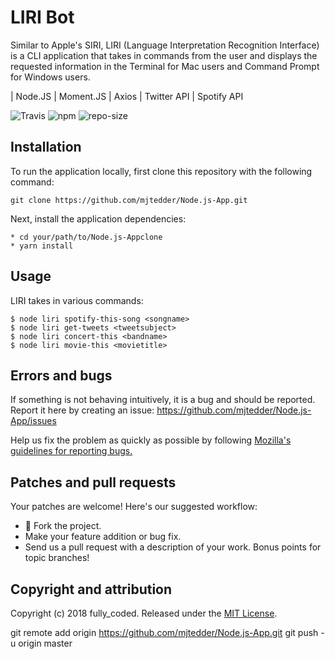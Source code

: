 # LIRI Bot

Similar to Apple's SIRI, LIRI (Language Interpretation Recognition Interface) is a CLI application that takes in commands from the user and displays the requested information in the Terminal for Mac users and Command Prompt for Windows users.

| Node.JS | Moment.JS | Axios | Twitter API | Spotify API

![Travis](https://img.shields.io/travis/USER/REPO.svg)
![npm](https://img.shields.io/npm/v/npm.svg)
![repo-size](https://img.shields.io/github/repo-size/mjtedder/Node.js-App.svg)


## Installation

To run the application locally, first clone this repository with the following command:

	git clone https://github.com/mjtedder/Node.js-App.git

Next, install the application dependencies:

	* cd your/path/to/Node.js-Appclone
	* yarn install

## Usage

LIRI takes in various commands:

```shell
$ node liri spotify-this-song <songname>
$ node liri get-tweets <tweetsubject>
$ node liri concert-this <bandname>
$ node liri movie-this <movietitle>
```

## Errors and bugs

If something is not behaving intuitively, it is a bug and should be reported.
Report it here by creating an issue: https://github.com/mjtedder/Node.js-App/issues

Help us fix the problem as quickly as possible by following [Mozilla's guidelines for reporting bugs.](https://developer.mozilla.org/en-US/docs/Mozilla/QA/Bug_writing_guidelines#General_Outline_of_a_Bug_Report)

## Patches and pull requests

Your patches are welcome! Here's our suggested workflow:

* 🍴 Fork the project.
* Make your feature addition or bug fix.
* Send us a pull request with a description of your work. Bonus points for topic branches!

## Copyright and attribution

Copyright (c) 2018 fully_coded. Released under the [MIT License](https://github.com/mjtedder/Node.js-App/LICENSE).


git remote add origin https://github.com/mjtedder/Node.js-App.git
git push -u origin master
